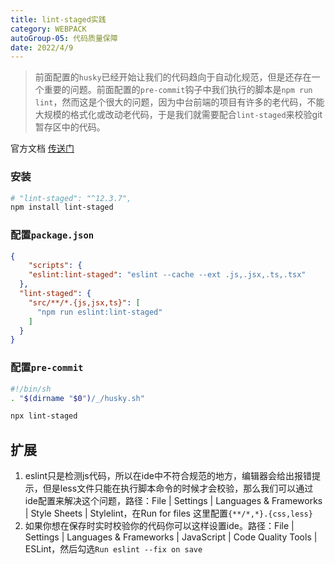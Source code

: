 ```yaml
---
title: lint-staged实践
category: WEBPACK
autoGroup-05: 代码质量保障 
date: 2022/4/9
---
```


> 前面配置的`husky`已经开始让我们的代码趋向于自动化规范，但是还存在一个重要的问题。前面配置的`pre-commit`钩子中我们执行的脚本是`npm run lint`，然而这是个很大的问题，因为中台前端的项目有许多的老代码，不能大规模的格式化或改动老代码，于是我们就需要配合`lint-staged`来校验git暂存区中的代码。

官方文档 [传送门](https://github.com/okonet/lint-staged#readme)

### 安装

```bash
# "lint-staged": "^12.3.7",
npm install lint-staged
```

### 配置`package.json`

```json
{
    "scripts": {
    "eslint:lint-staged": "eslint --cache --ext .js,.jsx,.ts,.tsx"
  },
  "lint-staged": {
    "src/**/*.{js,jsx,ts}": [
      "npm run eslint:lint-staged"
    ]
  }
}
```

### 配置`pre-commit`

```bash
#!/bin/sh
. "$(dirname "$0")/_/husky.sh"

npx lint-staged
```

## 扩展

1. eslint只是检测js代码，所以在ide中不符合规范的地方，编辑器会给出报错提示，但是less文件只能在执行脚本命令的时候才会校验，那么我们可以通过ide配置来解决这个问题，路径：File | Settings | Languages & Frameworks | Style Sheets | Stylelint，在Run for files 这里配置`{**/*,*}.{css,less}`
2. 如果你想在保存时实时校验你的代码你可以这样设置ide。路径：File | Settings | Languages & Frameworks | JavaScript | Code Quality Tools | ESLint，然后勾选`Run eslint --fix on save`
